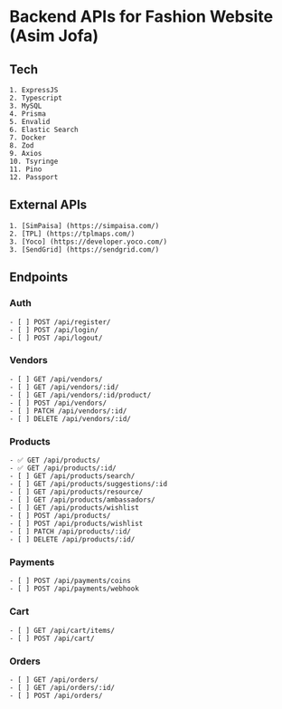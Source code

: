 
# Backend APIs for Fashion Website (Asim Jofa)

## Tech

    1. ExpressJS
    2. Typescript
    3. MySQL
    4. Prisma
    5. Envalid
    6. Elastic Search
    7. Docker
    8. Zod
    9. Axios
    10. Tsyringe
    11. Pino
    12. Passport

## External APIs

    1. [SimPaisa] (https://simpaisa.com/)
    2. [TPL] (https://tplmaps.com/)
    3. [Yoco] (https://developer.yoco.com/)
    3. [SendGrid] (https://sendgrid.com/)

## Endpoints

### Auth

    - [ ] POST /api/register/
    - [ ] POST /api/login/
    - [ ] POST /api/logout/

### Vendors

    - [ ] GET /api/vendors/
    - [ ] GET /api/vendors/:id/
    - [ ] GET /api/vendors/:id/product/
    - [ ] POST /api/vendors/
    - [ ] PATCH /api/vendors/:id/
    - [ ] DELETE /api/vendors/:id/

### Products

    - ✅ GET /api/products/
    - ✅ GET /api/products/:id/
    - [ ] GET /api/products/search/
    - [ ] GET /api/products/suggestions/:id
    - [ ] GET /api/products/resource/
    - [ ] GET /api/products/ambassadors/
    - [ ] GET /api/products/wishlist
    - [ ] POST /api/products/
    - [ ] POST /api/products/wishlist
    - [ ] PATCH /api/products/:id/
    - [ ] DELETE /api/products/:id/

### Payments

    - [ ] POST /api/payments/coins
    - [ ] POST /api/payments/webhook

### Cart

    - [ ] GET /api/cart/items/
    - [ ] POST /api/cart/

### Orders

    - [ ] GET /api/orders/
    - [ ] GET /api/orders/:id/
    - [ ] POST /api/orders/